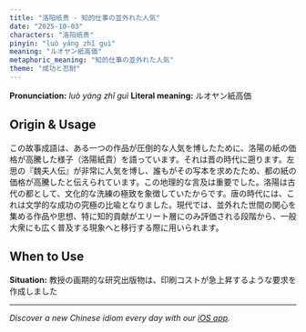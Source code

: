 ```yaml
---
title: "洛阳纸贵 - 知的仕事の並外れた人気"
date: "2025-10-03"
characters: "洛阳纸贵"
pinyin: "luò yáng zhǐ guì"
meaning: "ルオヤン紙高価"
metaphoric_meaning: "知的仕事の並外れた人気"
theme: "成功と忍耐"
---
```


**Pronunciation:** *luò yáng zhǐ guì*
**Literal meaning:** ルオヤン紙高価

## Origin & Usage

この故事成語は、ある一つの作品が圧倒的な人気を博したために、洛陽の紙の価格が高騰した様子（洛陽紙貴）を語っています。それは晋の時代に遡ります。左思の『魏夫人伝』が非常に人気を博し、誰もがその写本を求めたため、都の紙の価格が高騰したと伝えられています。この地理的な言及は重要でした。洛陽は古代の都として、文化的な洗練の極致を象徴していたからです。唐の時代には、これは文学的な成功の究極の比喩となりました。現代では、並外れた世間の関心を集める作品や思想、特に知的貢献がエリート層にのみ評価される段階から、一般大衆にも広く普及する現象へと移行する際に用いられます。

## When to Use

**Situation:** 教授の画期的な研究出版物は、印刷コストが急上昇するような要求を作成しました

---

*Discover a new Chinese idiom every day with our [iOS app](https://apps.apple.com/us/app/daily-chinese-idioms/id6740611324).*
